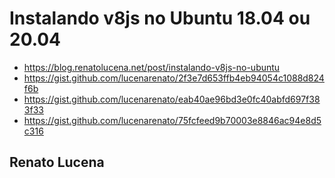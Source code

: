 # Instalando v8js no Ubuntu 18.04 ou 20.04

- https://blog.renatolucena.net/post/instalando-v8js-no-ubuntu
- https://gist.github.com/lucenarenato/2f3e7d653ffb4eb94054c1088d824f6b
- https://gist.github.com/lucenarenato/eab40ae96bd3e0fc40abfd697f383f33
- https://gist.github.com/lucenarenato/75fcfeed9b70003e8846ac94e8d5c316

## Renato Lucena

